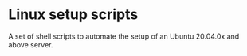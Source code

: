# Linux setup scripts

A set of shell scripts to automate the setup of an Ubuntu 20.04.0x and above server.